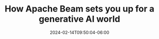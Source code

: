 ---
title: 'How Apache Beam sets you up for a generative AI world'
date: 2024-02-14T09:50:04-06:00
speakers:
 - Mehran Nazir
time_start: 2024-04-10T15:30:00.000Z
time_end:   2024-04-10T15:50:00.000Z
video: https://youtu.be/8H5VuaJOh58
weight: 1

---